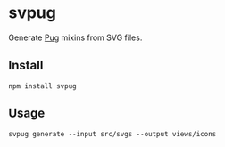 # svpug

Generate [Pug](https://pug.js.org) mixins from SVG files.


## Install 
```
npm install svpug
```

## Usage
```
svpug generate --input src/svgs --output views/icons
```
